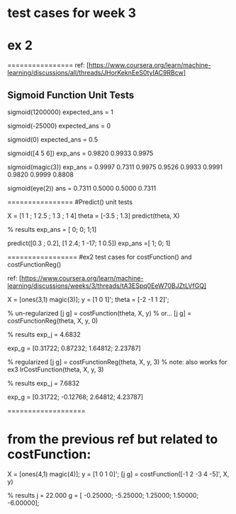 # test cases for week 3

# ex 2

================
ref:
[https://www.coursera.org/learn/machine-learning/discussions/all/threads/JHorKeknEeS0tyIAC9RBcw]

## Sigmoid Function Unit Tests

sigmoid(1200000)
expected_ans = 1

sigmoid(-25000)
expected_ans = 0

sigmoid(0)
expected_ans = 0.5

sigmoid([4 5 6])
exp_ans = 0.9820 0.9933 0.9975

sigmoid(magic(3))
exp_ans =
0.9997 0.7311 0.9975
0.9526 0.9933 0.9991
0.9820 0.9999 0.8808

sigmoid(eye(2))
ans =
0.7311 0.5000
0.5000 0.7311

================
#Predict() unit tests

X = [1 1 ; 1 2.5 ; 1 3 ; 1 4]
theta = [-3.5 ; 1.3]
predict(theta, X)

% results
exp_ans = [   0;   0;   1;1]

predict([0.3 ; 0.2], [1 2.4; 1 -17; 1 0.5])
exp_ans =[   1;   0;   1]

=================
#ex2 test cases for costFunction() and costFunctionReg()

ref:
[https://www.coursera.org/learn/machine-learning/discussions/weeks/3/threads/tA3ESpq0EeW70BJZtLVfGQ]

X = [ones(3,1) magic(3)];
y = [1 0 1]';
theta = [-2 -1 1 2]';

% un-regularized
[j g] = costFunction(theta, X, y)
% or...
[j g] = costFunctionReg(theta, X, y, 0)

% results
exp_j = 4.6832

exp_g =  [0.31722;  0.87232;  1.64812;  2.23787]

% regularized
[j g] = costFunctionReg(theta, X, y, 3)
% note: also works for ex3 lrCostFunction(theta, X, y, 3)

% results
exp_j = 7.6832

exp_g = [0.31722;   -0.12768;  2.64812;  4.23787]

===================
# from the previous ref but related to costFunction:

X = [ones(4,1) magic(4)];
y = [1 0 1 0]';
[j g] = costFunction([-1 2 -3 4 -5]', X, y)

% results
j =  22.000
g = [  -0.25000;  -5.25000;   1.25000;   1.50000; -6.00000];

